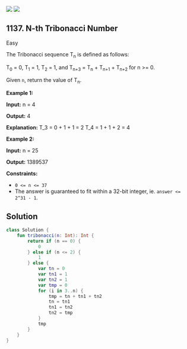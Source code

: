 [![](https://img.shields.io/github/stars/javadev/LeetCode-in-Kotlin?label=Stars&style=flat-square)](https://github.com/javadev/LeetCode-in-Kotlin)
[![](https://img.shields.io/github/forks/javadev/LeetCode-in-Kotlin?label=Fork%20me%20on%20GitHub%20&style=flat-square)](https://github.com/javadev/LeetCode-in-Kotlin/fork)

## 1137\. N-th Tribonacci Number

Easy

The Tribonacci sequence T<sub>n</sub> is defined as follows:

T<sub>0</sub> = 0, T<sub>1</sub> = 1, T<sub>2</sub> = 1, and T<sub>n+3</sub> = T<sub>n</sub> + T<sub>n+1</sub> + T<sub>n+2</sub> for n >= 0.

Given `n`, return the value of T<sub>n</sub>.

**Example 1:**

**Input:** n = 4

**Output:** 4

**Explanation:** T\_3 = 0 + 1 + 1 = 2 T\_4 = 1 + 1 + 2 = 4

**Example 2:**

**Input:** n = 25

**Output:** 1389537

**Constraints:**

*   `0 <= n <= 37`
*   The answer is guaranteed to fit within a 32-bit integer, ie. `answer <= 2^31 - 1`.

## Solution

```kotlin
class Solution {
    fun tribonacci(n: Int): Int {
        return if (n == 0) {
            0
        } else if (n <= 2) {
            1
        } else {
            var tn = 0
            var tn1 = 1
            var tn2 = 1
            var tmp = 0
            for (i in 3..n) {
                tmp = tn + tn1 + tn2
                tn = tn1
                tn1 = tn2
                tn2 = tmp
            }
            tmp
        }
    }
}
```